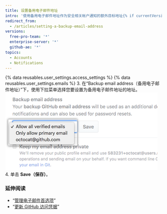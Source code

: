```yaml
---
title: 设置备用电子邮件地址
intro: '使用备用电子邮件地址作为安全相关帐户通知的额外目标地址{% if currentVersion != "github-ae@latest" %}，在您无法再访问主电子邮件地址时用于安全地重置您的密码{% endif %}。'
redirect_from:
  - /articles/setting-a-backup-email-address
versions:
  free-pro-team: '*'
  enterprise-server: '*'
  github-ae: '*'
topics:
  - Accounts
  - Notifications
---
```


{% data reusables.user_settings.access_settings %}
{% data reusables.user_settings.emails %}
3. 在“Backup email address（备用电子邮件地址）”下，使用下拉菜单选择您要设置为备用电子邮件地址的地址。 ![备用电子邮件地址](/assets/images/help/settings/backup-email-address.png)
4. 单击 **Save（保存）**。

### 延伸阅读

- “[管理电子邮件首选项](/articles/managing-email-preferences/)”
- “[更新 GitHub 访问凭据](/articles/updating-your-github-access-credentials/)”
